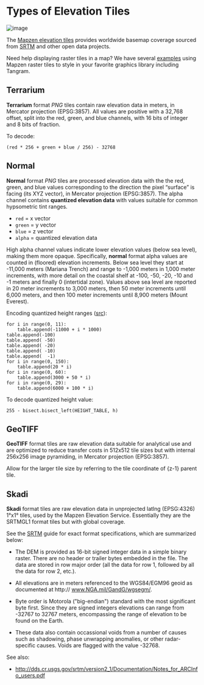 # Types of Elevation Tiles

![image](images/mapzen-vector-tile-docs-all-layers.png)

The [Mapzen elevation tiles](https://mapzen.com/projects/vector-tiles) provides worldwide basemap coverage sourced from [SRTM](www.openstreetmap.org) and other open data projects.

Need help displaying raster tiles in a map? We have several [examples](display-tiles.md) using Mapzen raster tiles to style in your favorite graphics library including Tangram.

## Terrarium

**Terrarium** format _PNG_ tiles contain raw elevation data in meters, in Mercator projection (EPSG:3857). All values are positive with a 32,768 offset, split into the red, green, and blue channels, with 16 bits of integer and 8 bits of fraction.

To decode:

  `(red * 256 + green + blue / 256) - 32768`

## Normal

**Normal** format _PNG_ tiles are processed elevation data with the the red, green, and blue values corresponding to the direction the pixel “surface” is facing (its XYZ vector), in Mercator projection (EPSG:3857). The alpha channel contains **quantized elevation data** with values suitable for common hypsometric tint ranges.

* `red` = x vector
* `green` = y vector
* `blue` = z vector
* `alpha` = quantized elevation data

High alpha channel values indicate lower elevation values (below sea level), making them more opaque. Specifically, **normal** format alpha values are counted in (floored) elevation increments. Below sea level they start at -11,000 meters (Mariana Trench) and range to -1,000 meters in 1,000 meter increments, with more detail on the coastal shelf at -100, -50, -20, -10 and -1 meters and finally 0 (intertidal zone). Values above sea level are reported in 20 meter increments to 3,000 meters, then 50 meter increments until 6,000 meters, and then 100 meter increments until 8,900 meters (Mount Everest).

Encoding quantized height ranges ([src](https://github.com/tilezen/joerd/blob/master/joerd/output/normal.py#L26-L41)):

```
for i in range(0, 11):
    table.append(-11000 + i * 1000)
table.append(-100)
table.append( -50)
table.append( -20)
table.append( -10)
table.append(  -1)
for i in range(0, 150):
    table.append(20 * i)
for i in range(0, 60):
    table.append(3000 + 50 * i)
for i in range(0, 29):
    table.append(6000 + 100 * i)
```

To decode quantized height value:

  `255 - bisect.bisect_left(HEIGHT_TABLE, h)`

## GeoTIFF

**GeoTIFF** format tiles are raw elevation data suitable for analytical use and are optimized to reduce transfer costs in 512x512 tile sizes but with internal 256x256 image pyramiding, in Mercator projection (EPSG:3857).

Allow for the larger tile size by referring to the tile coordinate of {z-1} parent tile.

## Skadi

**Skadi** format tiles are raw elevation data in unprojected latlng (EPSG:4326) 1°x1° tiles, used by the Mapzen Elevation Service. Essentially they are the SRTMGL1 format tiles but with global coverage.

See the [SRTM](https://lpdaac.usgs.gov/sites/default/files/public/measures/docs/NASA_SRTM_V3.pdf) guide for exact format specifications, which are summarized below:

* The DEM is provided as 16-bit signed integer data in a simple binary raster. There are no header or trailer bytes embedded in the file. The data are stored in row major order (all the data for row 1, followed by all the data for row 2, etc.).

* All elevations are in meters referenced to the WGS84/EGM96 geoid as documented at http:// www.NGA.mil/GandG/wgsegm/.

* Byte order is Motorola ("big-endian") standard with the most significant byte first. Since they are signed integers elevations can range from -32767 to 32767 meters, encompassing the range of elevation to be found on the Earth.

* These data also contain occassional voids from a number of causes such as shadowing, phase unwrapping anomalies, or other radar-specific causes. Voids are flagged with the value -32768.

See also:

- http://dds.cr.usgs.gov/srtm/version2_1/Documentation/Notes_for_ARCInfo_users.pdf
